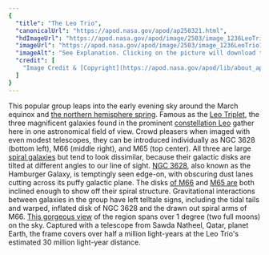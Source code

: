 ```yaml
---
{
  "title": "The Leo Trio",
  "canonicalUrl": "https://apod.nasa.gov/apod/ap250321.html",
  "hdImageUrl": "https://apod.nasa.gov/apod/image/2503/image_1236LeoTrio.JPG",
  "imageUrl": "https://apod.nasa.gov/apod/image/2503/image_1236LeoTrio1024.JPG",
  "imageAlt": "See Explanation. Clicking on the picture will download the highest resolution version available.",
  "credit": [
    "Image Credit & [Copyright](https://apod.nasa.gov/apod/lib/about_apod.html#srapply): [Rabeea Alkuwari](https://www.instagram.com/bolahdan/?hl=en)"
  ]
}
---
```


This popular group leaps into the early evening sky around the March equinox and [the northern hemisphere spring](https://earthsky.org/astronomy-essentials/everything-you-need-to-know-vernal-or-spring-equinox). Famous as the [Leo Triplet](http://messier.seds.org/more/m066gr.html), the three magnificent galaxies found in the prominent [constellation Leo](https://earthsky.org/astronomy-essentials/leo-heres-your-constellation) gather here in one astronomical field of view. Crowd pleasers when imaged with even modest telescopes, they can be introduced individually as NGC 3628 (bottom left), M66 (middle right), and M65 (top center). All three are large [spiral galaxies](http://cass.ucsd.edu/archive/public/tutorial/Galaxies.html) but tend to look dissimilar, because their galactic disks are tilted at different angles to our line of sight. [NGC 3628](https://apod.nasa.gov/apod/ap140508.html), also known as the Hamburger Galaxy, is temptingly seen edge-on, with obscuring dust lanes cutting across its puffy galactic plane. The disks [of M66](https://science.nasa.gov/mission/hubble/science/explore-the-night-sky/hubble-messier-catalog/messier-66/) and [M65 are](https://science.nasa.gov/mission/hubble/science/explore-the-night-sky/hubble-messier-catalog/messier-65/) both inclined enough to show off their spiral structure. Gravitational interactions between galaxies in the group have left telltale signs, including the tidal tails and warped, inflated disk of NGC 3628 and the drawn out spiral arms of M66. [This gorgeous view](https://app.astrobin.com/u/RabeeaCaptures?i=6fifk8) of the region spans over 1 degree (two full moons) on the sky. Captured with a telescope from Sawda Natheel, Qatar, planet Earth, the frame covers over half a million light-years at the Leo Trio's estimated 30 million light-year distance.
